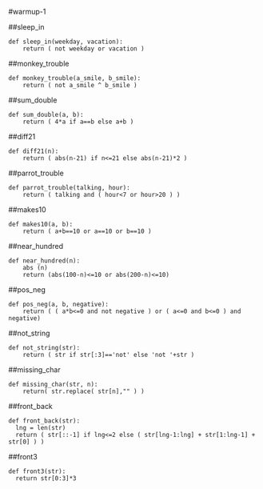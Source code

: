 #warmup-1

##sleep_in
``` 
def sleep_in(weekday, vacation):
    return ( not weekday or vacation )
```

##monkey_trouble
```
def monkey_trouble(a_smile, b_smile):
    return ( not a_smile ^ b_smile )
```

##sum_double
```
def sum_double(a, b):
    return ( 4*a if a==b else a+b )
```

##diff21
```
def diff21(n):
    return ( abs(n-21) if n<=21 else abs(n-21)*2 )
```

##parrot_trouble
```
def parrot_trouble(talking, hour):
    return ( talking and ( hour<7 or hour>20 ) )
```

##makes10
```
def makes10(a, b):
    return ( a+b==10 or a==10 or b==10 )
```

##near_hundred
```
def near_hundred(n):
    abs (n)
    return (abs(100-n)<=10 or abs(200-n)<=10)
```

##pos_neg
```
def pos_neg(a, b, negative):
    return ( ( a*b<=0 and not negative ) or ( a<=0 and b<=0 ) and negative)
```

##not_string
```
def not_string(str):
    return ( str if str[:3]=='not' else 'not '+str )
```

##missing_char
```
def missing_char(str, n):
    return( str.replace( str[n],"" ) )
```

##front_back
```
def front_back(str):
  lng = len(str)
  return ( str[::-1] if lng<=2 else ( str[lng-1:lng] + str[1:lng-1] + str[0] ) )
```

##front3
```
def front3(str):
  return str[0:3]*3
```
